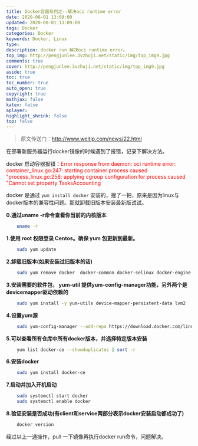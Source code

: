 ```yaml
---
title: Docker容器系列之--解决oci runtime error
date: 2020-08-01 13:09:00
updated: 2020-08-01 13:09:00
tags: Docker
categories: Docker
keywords: Docker, Linux
type: 
description: docker run 解决oci runtime error。
top_img: http://pengjunlee.3vzhuji.net/static/img/top_img9.jpg
comments: true
cover: http://pengjunlee.3vzhuji.net/static/img/top_img9.jpg
aside: true
toc: true
toc_number: true
auto_open: true
copyright: true
mathjax: false
katex: false
aplayer:
highlight_shrink: false
top: false
---
```

> 原文传送门：<http://www.weitip.com/news/22.html>

在部署新服务器运行docker镜像的时候遇到了报错，记录下解决方法。

docker 启动容器报错：<font color=red>Error response from daemon: oci runtime error: container_linux.go:247: starting container process caused "process_linux.go:258: applying cgroup configuration for process caused \"Cannot set property TasksAccounting</font>

docker 是通过 `yum install docker` 安装的，搜了一把，原来是因为linux与docker版本的兼容性问题。那就卸载旧版本安装最新版试试。

**0.通过uname -r命令查看你当前的内核版本**
```Bash
	uname -r
```
**1.使用 root 权限登录 Centos。确保 yum 包更新到最新。**
```Bash
	sudo yum update
```
**2.卸载旧版本(如果安装过旧版本的话)**
```Bash
	sudo yum remove docker  docker-common docker-selinux docker-engine
```
**3.安装需要的软件包， yum-util 提供yum-config-manager功能，另外两个是devicemapper驱动依赖的**
```Bash
	sudo yum install -y yum-utils device-mapper-persistent-data lvm2
```
**4.设置yum源**
```Bash
	sudo yum-config-manager --add-repo https://download.docker.com/linux/centos/docker-ce.repo
```
**5.可以查看所有仓库中所有docker版本，并选择特定版本安装**
```Bash
	yum list docker-ce --showduplicates | sort -r
```
**6.安装docker**
```Bash
	sudo yum install docker-ce
```
**7.启动并加入开机启动**
```Bash
	sudo systemctl start docker
	sudo systemctl enable docker
```
**8.验证安装是否成功(有client和service两部分表示docker安装启动都成功了)**
```Bash
	docker version
```
经过以上一通操作，pull 一下镜像再执行docker run命令，问题解决。